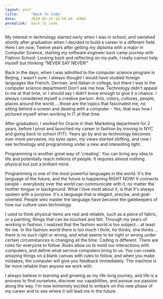 ```yaml
---
layout: post
title:      "Back To Code"
date:       2020-05-25 14:59:44 -0400
permalink:  back_to_code
---
```


My interest in technology started early when I was in school, and vanished shortly after graduation when I decided to build a career in a different field. Here I am now, Twelve years after getting my diploma with a major in Computer Science, starting my software engineer boot camp journey with Flatiron School. Looking back and reflecting on my path, I really cannot help myself but thinking "NEVER SAY NEVER!"
 
Back in the days, when I was admitted to the computer science program in Beijing, I wasn’t sure: I always thought I would have studied foreign languages like French, German, and Italian in college, but there I was in the computer science department! Don't ask me how. Technology didn't appeal to me at that time, or I should say I didn’t know enough to give it a chance. I always considered myself a creative person. Arts, colors, cultures, people, places around the world…..those are the topics that fascinated me, no sitting behind a screen and dealing with a computer - Yes, that was how I pictured myself when working in IT at that time.
 
After graduation, I worked for Oracle in their Marketing department for 2 years, before I pivot and launched my career in fashion by moving to NYC and going back to school (FIT).  Years go by and as technology becomes ever more pervasive, my eyes open, my views started shifting, and now I see technology and programming under a new and interesting light. 
 
Programming is another great way of 'creating'. You can bring any idea to life and potentially reach millions of people. It requires almost nothing physical but just a brilliant mind.
 
Programming is one of the most powerful languages in the world. It's the language of the future, and the future is happening RIGHT NOW! It connects people - everybody over the world can communicate with it, no matter the mother tongue or background. What I love most about it, is that it's always spoken with a purpose. It's a language that is elegant, precise, and goal-oriented. People who master the language have become the gatekeepers of how our culture uses technology.
 
I used to think physical items are real and reliable, such as a piece of fabric, or a painting, things that can be touched and felt. Through my years of working in fashion, I realized that the fashion world is too subject… at least for me. In the fashion world there is too much I think, he thinks, she thinks …there is no such right or wrong, and what seems to be right or wrong under certain circumstances is changing all the time. Coding is different. There are rules for everyone to follow. Rules allow us to mold our interactions with computers, and define what service computers bring to us. You can create amazing things on a blank canvas with rules to follow, and when you make mistakes, the computer will give you feedback immediately. The machine is far more reliable than anyone we work with.
 
I always believe in learning and growing as my life-long journey, and life is a process to find ourselves, discover our capabilities, and pursue our passion along the way. I'm now extremely excited to embark on this new phase of my career and to see where it will lead me in the future.

